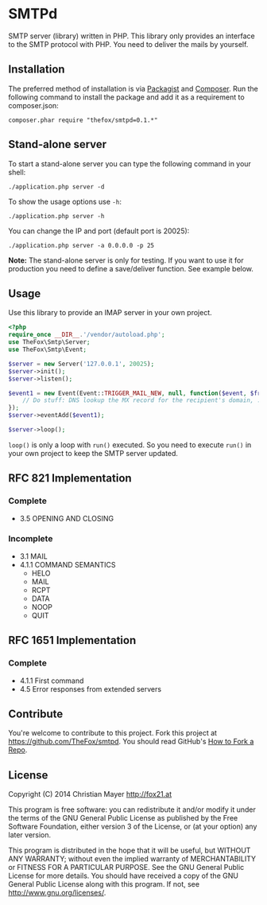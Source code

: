 # SMTPd
SMTP server (library) written in PHP. This library only provides an interface to the SMTP protocol with PHP. You need to deliver the mails by yourself.

## Installation
The preferred method of installation is via [Packagist](https://packagist.org/packages/thefox/smtpd) and [Composer](https://getcomposer.org/). Run the following command to install the package and add it as a requirement to composer.json:

`composer.phar require "thefox/smtpd=0.1.*"`

## Stand-alone server
To start a stand-alone server you can type the following command in your shell:

`./application.php server -d`

To show the usage options use `-h`:

`./application.php server -h`

You can change the IP and port (default port is 20025):

`./application.php server -a 0.0.0.0 -p 25`

**Note:** The stand-alone server is only for testing. If you want to use it for production you need to define a save/deliver function. See example below.

## Usage
Use this library to provide an IMAP server in your own project.

```php
<?php
require_once __DIR__.'/vendor/autoload.php';
use TheFox\Smtp\Server;
use TheFox\Smtp\Event;

$server = new Server('127.0.0.1', 20025);
$server->init();
$server->listen();

$event1 = new Event(Event::TRIGGER_MAIL_NEW, null, function($event, $from, $rcpt, $mail){
	// Do stuff: DNS lookup the MX record for the recipient's domain, ...
});
$server->eventAdd($event1);

$server->loop();
```

`loop()` is only a loop with `run()` executed. So you need to execute `run()` in your own project to keep the SMTP server updated.

## RFC 821 Implementation
### Complete
- 3.5 OPENING AND CLOSING

### Incomplete
- 3.1 MAIL
- 4.1.1 COMMAND SEMANTICS
	- HELO
	- MAIL
	- RCPT
	- DATA
	- NOOP
	- QUIT

## RFC 1651 Implementation
### Complete
- 4.1.1 First command
- 4.5 Error responses from extended servers

## Contribute
You're welcome to contribute to this project. Fork this project at <https://github.com/TheFox/smtpd>. You should read GitHub's [How to Fork a Repo](https://help.github.com/articles/fork-a-repo).

## License
Copyright (C) 2014 Christian Mayer <http://fox21.at>

This program is free software: you can redistribute it and/or modify it under the terms of the GNU General Public License as published by the Free Software Foundation, either version 3 of the License, or (at your option) any later version.

This program is distributed in the hope that it will be useful, but WITHOUT ANY WARRANTY; without even the implied warranty of MERCHANTABILITY or FITNESS FOR A PARTICULAR PURPOSE. See the GNU General Public License for more details. You should have received a copy of the GNU General Public License along with this program. If not, see <http://www.gnu.org/licenses/>.
